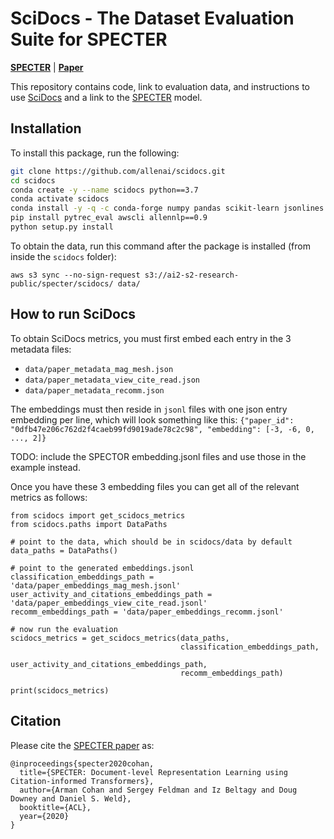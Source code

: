 # SciDocs - The Dataset Evaluation Suite for SPECTER

[**SPECTER**](https://github.com/allenai/specter) |
[**Paper**](https://arxiv.org/pdf/2004.07180.pdf) 

This repository contains code, link to evaluation data, and instructions to use 
[SciDocs](https://arxiv.org/pdf/2004.07180.pdf) and a link to the [SPECTER](https://github.com/allenai/scidocs) model.

## Installation
To install this package, run the following:

```bash
git clone https://github.com/allenai/scidocs.git
cd scidocs
conda create -y --name scidocs python==3.7
conda activate scidocs
conda install -y -q -c conda-forge numpy pandas scikit-learn jsonlines tqdm sklearn-contrib-lightning
pip install pytrec_eval awscli allennlp==0.9
python setup.py install
```

To obtain the data, run this command after the package is installed (from inside the `scidocs` folder):

`aws s3 sync --no-sign-request s3://ai2-s2-research-public/specter/scidocs/ data/`

## How to run SciDocs
To obtain SciDocs metrics, you must first embed each entry in the 3 metadata files:

- `data/paper_metadata_mag_mesh.json`
- `data/paper_metadata_view_cite_read.json`
- `data/paper_metadata_recomm.json`

The embeddings must then reside in `jsonl` files with one json entry embedding per line, which will look something like this:
`{"paper_id": "0dfb47e206c762d2f4caeb99fd9019ade78c2c98", "embedding": [-3, -6, 0, ..., 2]}`

TODO: include the SPECTOR embedding.jsonl files and use those in the example instead.

Once you have these 3 embedding files you can get all of the relevant metrics as follows:

```
from scidocs import get_scidocs_metrics
from scidocs.paths import DataPaths

# point to the data, which should be in scidocs/data by default
data_paths = DataPaths()

# point to the generated embeddings.jsonl
classification_embeddings_path = 'data/paper_embeddings_mag_mesh.jsonl'
user_activity_and_citations_embeddings_path = 'data/paper_embeddings_view_cite_read.jsonl'
recomm_embeddings_path = 'data/paper_embeddings_recomm.jsonl'

# now run the evaluation
scidocs_metrics = get_scidocs_metrics(data_paths,
                                      classification_embeddings_path,
                                      user_activity_and_citations_embeddings_path,
                                      recomm_embeddings_path)

print(scidocs_metrics)
```


## Citation

Please cite the [SPECTER paper](https://arxiv.org/pdf/2004.07180.pdf) as:  

```
@inproceedings{specter2020cohan,
  title={SPECTER: Document-level Representation Learning using Citation-informed Transformers},
  author={Arman Cohan and Sergey Feldman and Iz Beltagy and Doug Downey and Daniel S. Weld},
  booktitle={ACL},
  year={2020}
}
```
